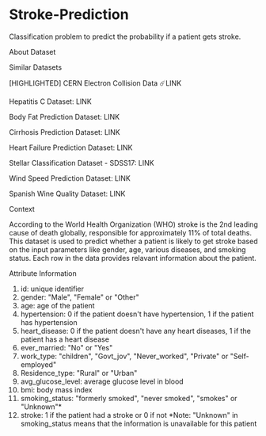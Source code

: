 # Stroke-Prediction
Classification problem to predict the probability if a patient gets stroke.

About Dataset 

Similar Datasets 

[HIGHLIGHTED] CERN Electron Collision Data ☄️LINK 

Hepatitis C Dataset: LINK 

Body Fat Prediction Dataset: LINK 

Cirrhosis Prediction Dataset: LINK 

Heart Failure Prediction Dataset: LINK 

Stellar Classification Dataset - SDSS17: LINK 

Wind Speed Prediction Dataset: LINK 

Spanish Wine Quality Dataset: LINK 

Context 

According to the World Health Organization (WHO) stroke is the 2nd leading cause of death globally, responsible for approximately 11% of total deaths. 
This dataset is used to predict whether a patient is likely to get stroke based on the input parameters like gender, age, various diseases, and smoking status. Each row in the data provides relavant information about the patient. 

Attribute Information 

1) id: unique identifier 
2) gender: "Male", "Female" or "Other" 
3) age: age of the patient 
4) hypertension: 0 if the patient doesn't have hypertension, 1 if the patient has hypertension 
5) heart_disease: 0 if the patient doesn't have any heart diseases, 1 if the patient has a heart disease 
6) ever_married: "No" or "Yes" 
7) work_type: "children", "Govt_jov", "Never_worked", "Private" or "Self-employed" 
8) Residence_type: "Rural" or "Urban" 
9) avg_glucose_level: average glucose level in blood 
10) bmi: body mass index 
11) smoking_status: "formerly smoked", "never smoked", "smokes" or "Unknown"* 
12) stroke: 1 if the patient had a stroke or 0 if not 
*Note: "Unknown" in smoking_status means that the information is unavailable for this patient 

 
